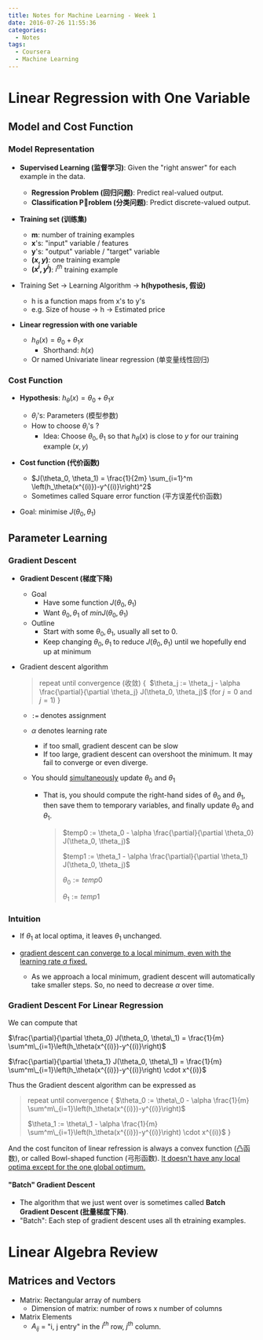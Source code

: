 ```yaml
---
title: Notes for Machine Learning - Week 1
date: 2016-07-26 11:55:36
categories:
  - Notes
tags:
  - Coursera
  - Machine Learning
---
```


# Linear Regression with One Variable

## Model and Cost Function

### Model Representation

* **Supervised Learning (监督学习)**: Given the "right answer" for each example in the data.
  * **Regression Problem (回归问题)**: Predict real-valued output. 
  * **Classification Problem (分类问题)**: Predict discrete-valued output.
* **Training set (训练集)**
  * **m**: number of training examples
  * **x**'s: "input" variable / features
  * **y**'s: "output" variable / "target" variable
  * **$(x, y)$**: one training example
  * **$(x^i, y^i)$**: $i^{th}$ training example


* Training Set -> Learning Algorithm -> **h(hypothesis, 假设)**
  * h is a function maps from x's to y's
  * e.g. Size of house -> h -> Estimated price


* **Linear regression with one variable**
  * $h_\theta (x) = \theta_0 + \theta_1 x$
    * Shorthand: $h(x)$
  * Or named Univariate linear regression (单变量线性回归)

<!-- more -->

### Cost Function

* **Hypothesis**: $h_\theta (x) = \theta_0 + \theta_1 x$

  * $\theta_i$'s: Parameters (模型参数)
  * How to choose $\theta_i$'s ?
    * Idea: Choose $\theta_0, \theta_1$ so that $h_\theta (x)$ is close to $y$ for our training example $(x,y)$


* **Cost function (代价函数)**
  * $J(\theta_0, \theta_1) = \frac{1}{2m} \sum_{i=1}^m \left(h_\theta(x^{(i)})-y^{(i)}\right)^2$
  * Sometimes called Square error function (平方误差代价函数)


* Goal: minimise $J(\theta_0, \theta_1)$


## Parameter Learning

### Gradient Descent

* **Gradient Descent (梯度下降)**
  * Goal
    * Have some function $J(\theta_0, \theta_1)$
    * Want $\theta_0, \theta_1$ of $min J(\theta_0, \theta_1)$
  * Outline
    * Start with some $\theta_0, \theta_1$, usually all set to $0$.
    * Keep changing $\theta_0, \theta_1$ to reduce $J(\theta_0, \theta_1)$ until we hopefully end up at minimum

* Gradient descent algorithm

  > repeat until convergence (收敛) {
  > ​    $\theta_j := \theta_j - \alpha \frac{\partial}{\partial \theta_j} J(\theta_0, \theta_j)$  (for $j=0$ and $j=1$)
  > }

  * `:=` denotes assignment

  * $\alpha$ denotes learning rate

    * if too small, gradient descent can be slow
    * If too large, gradient descent can overshoot the minimum. It may fail to converge or even diverge.

  * You should <u>simultaneously</u> update $\theta_0$ and $\theta_1$

    * That is, you should compute the right-hand sides of $\theta_0$ and $\theta_1$, then save them to temporary variables, and finally update $\theta_0$ and $\theta_1$.

      > $temp0 := \theta_0 - \alpha \frac{\partial}{\partial \theta_0} J(\theta_0, \theta_j)$
      >
      > $temp1 := \theta_1 - \alpha \frac{\partial}{\partial \theta_1} J(\theta_0, \theta_j)$
      >
      > $\theta_0 := temp0$
      >
      > $\theta_1 :=temp1$

### Intuition

* If $\theta_1$ at local optima, it leaves $\theta_1$ unchanged.

* <u>gradient descent can converge to a local minimum, even with the learning rate $\alpha$ fixed.</u>

  * As we approach a local minimum, gradient descent will automatically take smaller steps. So, no need to decrease $\alpha$ over time.

### Gradient Descent For Linear Regression
We can compute that

$\frac{\partial}{\partial \theta_0} J(\theta_0, \theta\_1) = \frac{1}{m} \sum^m\_{i=1}\left(h_\theta(x^{(i)})-y^{(i)}\right)$

$\frac{\partial}{\partial \theta_1} J(\theta_0, \theta\_1) = \frac{1}{m} \sum^m\_{i=1}\left(h_\theta(x^{(i)})-y^{(i)}\right) \cdot x^{(i)}$

Thus the Gradient descent algorithm can be expressed as

>  repeat until convergence {
>    $\theta_0 := \theta\_0 - \alpha \frac{1}{m} \sum^m\_{i=1}\left(h_\theta(x^{(i)})-y^{(i)}\right)​$
>
>    $\theta_1 := \theta\_1 - \alpha \frac{1}{m} \sum^m\_{i=1}\left(h_\theta(x^{(i)})-y^{(i)}\right) \cdot x^{(i)}$
>  }

And the cost funciton of linear refression is always a convex function (凸函数), or called Bowl-shaped function (弓形函数). <u>It doesn't have any local optima except for the one global optimum.</u>

#### "Batch" Gradient Descent

* The algorithm that we just went over is sometimes called **Batch Gradient Descent (批量梯度下降)**.
* "Batch": Each step of gradient descent uses all th etraining examples.



# Linear Algebra Review

## Matrices and Vectors

* Matrix: Rectangular array of numbers
  * Dimension of matrix: number of rows x number of columns
* Matrix Elements
  * $A_{ij}$ = "i, j entry" in the $i^{th}$ row, $j^{th}$ column.